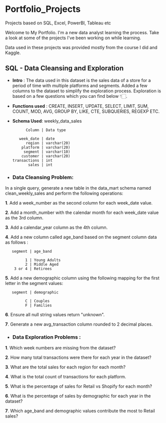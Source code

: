 # Portfolio_Projects
Projects based on SQL, Excel, PowerBI, Tableau etc

Welcome to My Portfolio.
I'm a new data analyst learning the process.
Take a look at some of the projects I've been working on while learning.

Data used in these projects was provided mostly from the course I did and Kaggle.


## SQL - Data Cleansing and Exploration

- **Intro** : The data used in this dataset is the sales data of a store for a period of time with multiple platforms and segments.
Added a few columns to the dataset to simplify the exploration process. Exploration is based on a few questions which you can find below 👇🏻.

- **Functions used** :
CREATE, INSERT, UPDATE, SELECT, LIMIT, SUM, COUNT, MOD, AVG, GROUP BY, LIKE, CTE, SUBQUERIES, REGEXP ETC.

- **Schema Used**: weekly_data_sales  

            Column | Data type
      
         week_date | date
            region | varchar(20)
          platform | varchar(20)
           segment | varchar(10)
          customer | varchar(20)
      transactions | int
             sales | int

- ### Data Cleansing Problem: 

In a single query, generate a new table in 
the data_mart schema named clean_weekly_sales and perform the following operations: 

**1**. Add a week_number as the second column for each week_date value.

**2**. Add a month_number with the calendar month for each week_date value as the 3rd column.

**3**. Add a calendar_year column as the 4th column.

**4**. Add a new column called age_band based on the segment column data as follows :  

       segment | age_band
   
             1 | Young Adults
             2 | Middle Aged
        3 or 4 | Retirees   
        
**5**. Add a new demographic column using the following mapping for the first letter in the segment values:

       segment | demographic
   
             C | Couples 
             F | Families 
             
**6**. Ensure all null string values return "unknown".

**7**. Generate a new avg_transaction column rounded to 2 decimal places.


- ### Data Exploration Problems : 

**1**. Which week numbers are missing from the dataset?

**2**. How many total transactions were there for each year in the dataset?

**3**. What are the total sales for each region for each month?

**4**. What is the total count of transactions for each platform.

**5**. What is the percentage of sales for Retail vs Shopify for each month?

**6**. What is the percentage of sales by demographic for each year in the dataset?

**7**. Which age_band and demographic values contribute the most to Retail sales?
